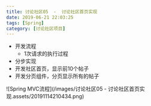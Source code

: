 ```yaml
---
title: 讨论社区05  -  讨论社区首页实现
date: 2019-06-21 22:03:25
tags: [Spring]
category: [讨论社区项目]
---
```


- 开发流程
  - 1次请求的执行过程
- 分步实现
- 开发社区首页，显示前10个帖子
- 开发分页组件，分页显示所有的帖子

![Spring MVC流程](/images/讨论社区05 - 讨论社区首页实现.assets/20191114210434.png)